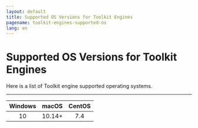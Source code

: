 ```yaml
---
layout: default
title: Supported OS Versions for Toolkit Engines
pagename: toolkit-engines-supported-os
lang: en
---
```


# Supported OS Versions for Toolkit Engines

Here is a list of Toolkit engine supported operating systems.

----------

| Windows | macOS | CentOS |
|:-------:|:-----:|:------:|
|   10    |10.14+ |  7.4   |